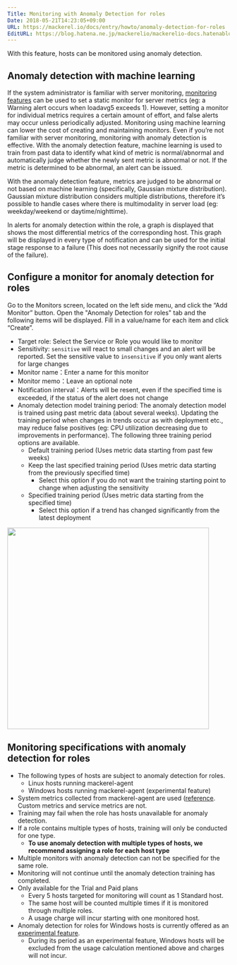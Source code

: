 ```yaml
---
Title: Monitoring with Anomaly Detection for roles
Date: 2018-05-21T14:23:05+09:00
URL: https://mackerel.io/docs/entry/howto/anomaly-detection-for-roles
EditURL: https://blog.hatena.ne.jp/mackerelio/mackerelio-docs.hatenablog.mackerel.io/atom/entry/10257846132619083809
---
```


With this feature, hosts can be monitored using anomaly detection.

## Anomaly detection with machine learning
If the system administrator is familiar with server monitoring, [monitoring features](https://mackerel.io/docs/entry/howto/alerts) can be used to set a static monitor for server metrics (eg: a Warning alert occurs when loadavg5 exceeds 1). However, setting a monitor for individual metrics requires a certain amount of effort, and false alerts may occur unless periodically adjusted. Monitoring using machine learning can lower the cost of creating and maintaining monitors. Even if you’re not familiar with server monitoring, monitoring with anomaly detection is effective. With the anomaly detection feature, machine learning is used to train from past data to identify what kind of metric is normal/abnormal and automatically judge whether the newly sent metric is abnormal or not. If the metric is determined to be abnormal, an alert can be issued.

With the anomaly detection feature, metrics are judged to be abnormal or not based on machine learning (specifically, Gaussian mixture distribution). Gaussian mixture distribution considers multiple distributions, therefore it’s possible to handle cases where there is multimodality in server load (eg: weekday/weekend or daytime/nighttime).

In alerts for anomaly detection within the role, a graph is displayed that shows the most differential metrics of the corresponding host. This graph will be displayed in every type of notification and can be used for the initial stage response to a failure (This does not necessarily signify the root cause of the failure).

## Configure a monitor for anomaly detection for roles
Go to the Monitors screen, located on the left side menu, and click the “Add Monitor” button. Open the "Anomaly Detection for roles" tab and the following items will be displayed. Fill in a value/name for each item and click “Create”.

- Target role: Select the Service or Role you would like to monitor
- Sensitivity: `sensitive` will react to small changes and an alert will be reported. Set the sensitive value to `insensitive` if you only want alerts for large changes
- Monitor name：Enter a name for this monitor
- Monitor memo：Leave an optional note
- Notification interval：Alerts will be resent, even if the specified time is exceeded, if the status of the alert does not change
- Anomaly detection model training period: The anomaly detection model is trained using past metric data (about several weeks). Updating the training period when changes in trends occur as with deployment etc., may reduce false positives (eg: CPU utilization decreasing due to improvements in performance). The following three training period options are available.
  - Default training period (Uses metric data starting from past few weeks)
  - Keep the last specified training period (Uses metric data starting from the previously specified time)
    - Select this option if you do not want the training starting point to change when adjusting the sensitivity
  - Specified training period (Uses metric data starting from the specified time)
    - Select this option if a trend has changed significantly from the latest deployment

<img src="https://cdn-ak.f.st-hatena.com/images/fotolife/m/mackerelio/20190228/20190228114828_original.png" class="hatena-fotolife" itemprop="image" width=457>

## Monitoring specifications with anomaly detection for roles
- The following types of hosts are subject to anomaly detection for roles.
  - Linux hosts running mackerel-agent
  - Windows hosts running mackerel-agent (experimental feature)
- System metrics collected from mackerel-agent are used ([reference](https://mackerel.io/docs/entry/spec/metrics). Custom metrics and service metrics are not.
- Training may fail when the role has hosts unavailable for anomaly detection.
- If a role contains multiple types of hosts, training will only be conducted for one type.
  - **To use anomaly detection with multiple types of hosts, we recommend assigning a role for each host type**
- Multiple monitors with anomaly detection can not be specified for the same role.
- Monitoring will not continue until the anomaly detection training has completed.
- Only available for the Trial and Paid plans
  - Every 5 hosts targeted for monitoring will count as 1 Standard host.
  - The same host will be counted multiple times if it is monitored through multiple roles.
  - A usage charge will incur starting with one monitored host.
- Anomaly detection for roles for Windows hosts is currently offered as an [experimental feature](https://mackerel.io/docs/entry/advanced/experimental-features).
  - During its period as an experimental feature, Windows hosts will be excluded from the usage calculation mentioned above and charges will not incur.
